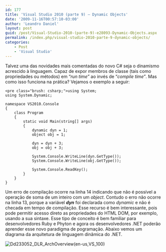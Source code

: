 ```yaml
---
id: 177
title: 'Visual Studio 2010 (parte 9) – Dynamic Objects'
date: '2009-11-16T00:57:10-03:00'
author: 'Leandro Daniel'
layout: post
guid: /post/Visual-Studio-2010-(parte-9)-e28093-Dynamic-Objects.aspx
permalink: /index.php/visual-studio-2010-parte-9-dynamic-objects/
categories:
    - Post
    - 'Visual Studio'
---
```


Talvez uma das novidades mais comentadas do novo C# seja o dinamismo acrescido à linguagem. Capaz de expor membros de classe (tais como propriedades ou métodos) em “*run time”* ao invés de “*compile time”*. Mas como isso funciona na prática? Vejamos o exemplo a seguir:

```
<pre class="brush: csharp;">using System;
using System.Dynamic;

namespace VS2010.Console
{
    class Program
    {
        static void Main(string[] args)
        {
            dynamic dyn = 1;
            object obj = 1;

            dyn = dyn + 3;
            obj = obj + 3;

            System.Console.WriteLine(dyn.GetType());
            System.Console.WriteLine(obj.GetType());

            System.Console.ReadKey();
        }
    }
}
```

Um erro de compilação ocorre na linha 14 indicando que não é possível a operação de soma de um inteiro com um *object*. Contudo o erro não ocorre na linha 13, porque a variável ***dyn*** foi declarada como *dynamic* e não é checada em tempo de compilação. Esse recurso é bem interessante, pois pode permitir acesso direto as propriedades do HTML DOM, por exemplo, usando a sua sintaxe. Esse tipo de conceito é bem familiar para desenvolvedores Ruby e Phyton e agora os desenvolvedores .NET poderão aprender esse novo paradigma de pogramação. Abaixo vemos um diagrama da arquitetura de linguagem dinâmica do .NET.

![Dd233052_DLR_ArchOverview(en-us,VS_100)](http://leandrodaniel.com/pics/WindowsLiveWriter/VisualStudio2010parte9DynamicObjects/2ED4648C/Dd233052_DLR_ArchOverviewenusVS_100.png "Dd233052_DLR_ArchOverview(en-us,VS_100)")